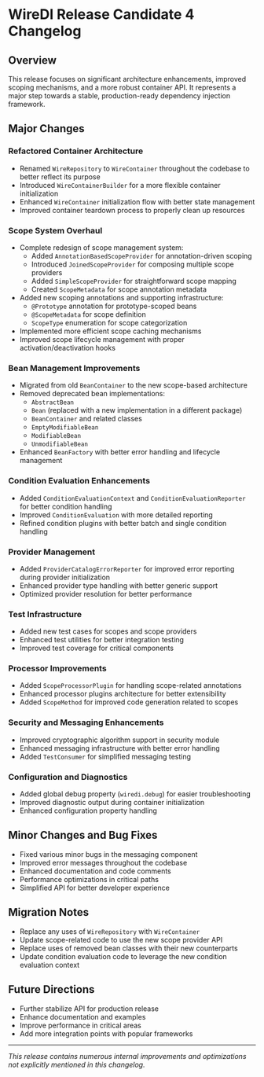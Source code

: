 # WireDI Release Candidate 4 Changelog

## Overview

This release focuses on significant architecture enhancements, improved scoping mechanisms, and a more robust container API. It represents a major step towards a stable, production-ready dependency injection framework.

## Major Changes

### Refactored Container Architecture

- Renamed `WireRepository` to `WireContainer` throughout the codebase to better reflect its purpose
- Introduced `WireContainerBuilder` for a more flexible container initialization
- Enhanced `WireContainer` initialization flow with better state management
- Improved container teardown process to properly clean up resources

### Scope System Overhaul

- Complete redesign of scope management system:
  - Added `AnnotationBasedScopeProvider` for annotation-driven scoping
  - Introduced `JoinedScopeProvider` for composing multiple scope providers
  - Added `SimpleScopeProvider` for straightforward scope mapping
  - Created `ScopeMetadata` for scope annotation metadata
- Added new scoping annotations and supporting infrastructure:
  - `@Prototype` annotation for prototype-scoped beans
  - `@ScopeMetadata` for scope definition
  - `ScopeType` enumeration for scope categorization
- Implemented more efficient scope caching mechanisms
- Improved scope lifecycle management with proper activation/deactivation hooks

### Bean Management Improvements

- Migrated from old `BeanContainer` to the new scope-based architecture
- Removed deprecated bean implementations:
  - `AbstractBean`
  - `Bean` (replaced with a new implementation in a different package)
  - `BeanContainer` and related classes
  - `EmptyModifiableBean`
  - `ModifiableBean`
  - `UnmodifiableBean`
- Enhanced `BeanFactory` with better error handling and lifecycle management

### Condition Evaluation Enhancements

- Added `ConditionEvaluationContext` and `ConditionEvaluationReporter` for better condition handling
- Improved `ConditionEvaluation` with more detailed reporting
- Refined condition plugins with better batch and single condition handling

### Provider Management

- Added `ProviderCatalogErrorReporter` for improved error reporting during provider initialization
- Enhanced provider type handling with better generic support
- Optimized provider resolution for better performance

### Test Infrastructure

- Added new test cases for scopes and scope providers
- Enhanced test utilities for better integration testing
- Improved test coverage for critical components

### Processor Improvements

- Added `ScopeProcessorPlugin` for handling scope-related annotations
- Enhanced processor plugins architecture for better extensibility
- Added `ScopeMethod` for improved code generation related to scopes

### Security and Messaging Enhancements

- Improved cryptographic algorithm support in security module
- Enhanced messaging infrastructure with better error handling
- Added `TestConsumer` for simplified messaging testing

### Configuration and Diagnostics

- Added global debug property (`wiredi.debug`) for easier troubleshooting
- Improved diagnostic output during container initialization
- Enhanced configuration property handling

## Minor Changes and Bug Fixes

- Fixed various minor bugs in the messaging component
- Improved error messages throughout the codebase
- Enhanced documentation and code comments
- Performance optimizations in critical paths
- Simplified API for better developer experience

## Migration Notes

- Replace any uses of `WireRepository` with `WireContainer`
- Update scope-related code to use the new scope provider API
- Replace uses of removed bean classes with their new counterparts
- Update condition evaluation code to leverage the new condition evaluation context

## Future Directions

- Further stabilize API for production release
- Enhance documentation and examples
- Improve performance in critical areas
- Add more integration points with popular frameworks

---

*This release contains numerous internal improvements and optimizations not explicitly mentioned in this changelog.*